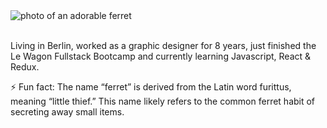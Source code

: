 <picture>
 <source media="(prefers-color-scheme: dark)" srcset="https://images-wixmp-ed30a86b8c4ca887773594c2.wixmp.com/f/968afb90-ac92-44de-a6d9-bbd220b7fa64/dbjfrco-b097c010-eacd-49a7-ab6e-41a72a53772e.png?token=eyJ0eXAiOiJKV1QiLCJhbGciOiJIUzI1NiJ9.eyJzdWIiOiJ1cm46YXBwOjdlMGQxODg5ODIyNjQzNzNhNWYwZDQxNWVhMGQyNmUwIiwiaXNzIjoidXJuOmFwcDo3ZTBkMTg4OTgyMjY0MzczYTVmMGQ0MTVlYTBkMjZlMCIsIm9iaiI6W1t7InBhdGgiOiJcL2ZcLzk2OGFmYjkwLWFjOTItNDRkZS1hNmQ5LWJiZDIyMGI3ZmE2NFwvZGJqZnJjby1iMDk3YzAxMC1lYWNkLTQ5YTctYWI2ZS00MWE3MmE1Mzc3MmUucG5nIn1dXSwiYXVkIjpbInVybjpzZXJ2aWNlOmZpbGUuZG93bmxvYWQiXX0.OKO4r4VHZMATbPxNUPZAk62M__hmLn0OIh0k6GYyPRE">
 <source media="(prefers-color-scheme: light)" srcset="https://images-wixmp-ed30a86b8c4ca887773594c2.wixmp.com/f/968afb90-ac92-44de-a6d9-bbd220b7fa64/dbjfrco-b097c010-eacd-49a7-ab6e-41a72a53772e.png?token=eyJ0eXAiOiJKV1QiLCJhbGciOiJIUzI1NiJ9.eyJzdWIiOiJ1cm46YXBwOjdlMGQxODg5ODIyNjQzNzNhNWYwZDQxNWVhMGQyNmUwIiwiaXNzIjoidXJuOmFwcDo3ZTBkMTg4OTgyMjY0MzczYTVmMGQ0MTVlYTBkMjZlMCIsIm9iaiI6W1t7InBhdGgiOiJcL2ZcLzk2OGFmYjkwLWFjOTItNDRkZS1hNmQ5LWJiZDIyMGI3ZmE2NFwvZGJqZnJjby1iMDk3YzAxMC1lYWNkLTQ5YTctYWI2ZS00MWE3MmE1Mzc3MmUucG5nIn1dXSwiYXVkIjpbInVybjpzZXJ2aWNlOmZpbGUuZG93bmxvYWQiXX0.OKO4r4VHZMATbPxNUPZAk62M__hmLn0OIh0k6GYyPRE">
 <img alt="photo of an adorable ferret" src="https://images-wixmp-ed30a86b8c4ca887773594c2.wixmp.com/f/968afb90-ac92-44de-a6d9-bbd220b7fa64/dbjfrco-b097c010-eacd-49a7-ab6e-41a72a53772e.png?token=eyJ0eXAiOiJKV1QiLCJhbGciOiJIUzI1NiJ9.eyJzdWIiOiJ1cm46YXBwOjdlMGQxODg5ODIyNjQzNzNhNWYwZDQxNWVhMGQyNmUwIiwiaXNzIjoidXJuOmFwcDo3ZTBkMTg4OTgyMjY0MzczYTVmMGQ0MTVlYTBkMjZlMCIsIm9iaiI6W1t7InBhdGgiOiJcL2ZcLzk2OGFmYjkwLWFjOTItNDRkZS1hNmQ5LWJiZDIyMGI3ZmE2NFwvZGJqZnJjby1iMDk3YzAxMC1lYWNkLTQ5YTctYWI2ZS00MWE3MmE1Mzc3MmUucG5nIn1dXSwiYXVkIjpbInVybjpzZXJ2aWNlOmZpbGUuZG93bmxvYWQiXX0.OKO4r4VHZMATbPxNUPZAk62M__hmLn0OIh0k6GYyPRE">
</picture>

<br>
<br>

Living in Berlin, worked as a graphic designer for 8 years, just finished the Le Wagon Fullstack Bootcamp and currently learning Javascript, React & Redux.

⚡ Fun fact: The name “ferret” is derived from the Latin word furittus, meaning “little thief.” This name likely refers to the common ferret habit of secreting away small items.


